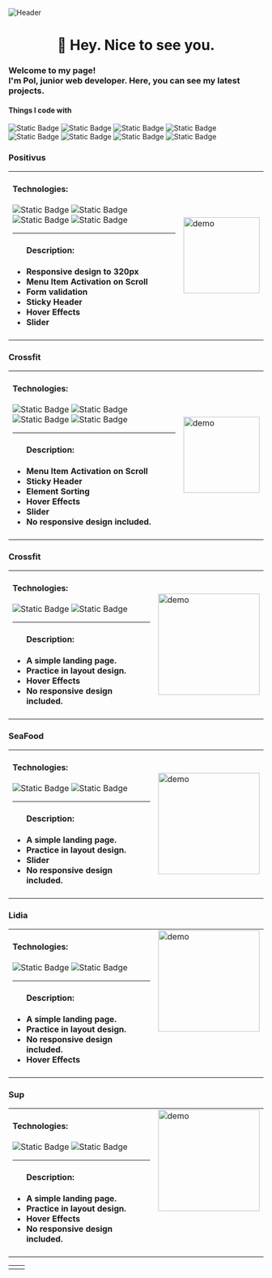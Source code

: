![Header](https://github.com/PvlChupryna/PvlChupryna/blob/main/assest/readme-banner.jpeg)
###

<h1 align="center">👋 Hey. Nice to see you.</h1>

###
<h3>Welcome to my page! </br> I'm Pol, junior web developer. Here, you can see my latest projects. </h3>
<h4>Things I code with</h4>

<p>
<!--   <img alt="Static Badge" src="https://img.shields.io/badge/HTML5-%23E34F26?style=for-the-badge&logo=html5&logoColor=white&logoSize=auto"> -->
  <img alt="Static Badge" src="https://img.shields.io/badge/HTML5-%23E34F26?style=for-the-badge&logo=html5&logoColor=white&logoSize=auto">
  <img alt="Static Badge" src="https://img.shields.io/badge/CSS3-%231572B6?style=for-the-badge&logo=css3&logoColor=white&logoSize=auto">
  <img alt="Static Badge" src="https://img.shields.io/badge/SASS-%23CC6699?style=for-the-badge&logo=sass&logoColor=white&logoSize=auto">
  <img alt="Static Badge" src="https://img.shields.io/badge/Gulp-%23CF4647?style=for-the-badge&logo=Gulp&logoColor=white&logoSize=auto">
  <img alt="Static Badge" src="https://img.shields.io/badge/Javascript-%23F7DF1E?style=for-the-badge&logo=javascript&logoColor=white&logoSize=auto">
<!--   <img alt="Static Badge" src="https://img.shields.io/badge/Php-%23777BB4?style=for-the-badge&logo=php&logoColor=white&logoSize=auto"> -->
<!--   <img alt="Static Badge" src="https://img.shields.io/badge/React-%2361DAFB?style=for-the-badge&logo=react&logoColor=white&logoSize=auto"> -->
  <img alt="Static Badge" src="https://img.shields.io/badge/Git-%23F05032?style=for-the-badge&logo=git&logoColor=white&logoSize=auto">
  <img alt="Static Badge" src="https://img.shields.io/badge/Wordpress-blue?style=for-the-badge&logo=wordpress&logoSize=auto">
  <img alt="Static Badge" src="https://img.shields.io/badge/Figma-%23F24E1E?style=for-the-badge&logo=figma&logoColor=white&logoSize=auto">
</p>

<h3>Positivus</h3>
<table>
    <tr>
        <td valign="top" style="vertical-align: top;">
            <h4>Technologies:</h4>
            <p>
              <img alt="Static Badge" src="https://img.shields.io/badge/HTML5-%23E34F26?style=for-the-badge&logo=html5&logoColor=white&logoSize=auto">
              <img alt="Static Badge" src="https://img.shields.io/badge/SCSS-%231572B6?style=for-the-badge&logo=css3&logoColor=white&logoSize=auto">
              <img alt="Static Badge" src="https://img.shields.io/badge/Gulp-%23CF4647?style=for-the-badge&logo=Gulp&logoColor=white&logoSize=auto">
              <img alt="Static Badge" src="https://img.shields.io/badge/Javascript-%23F7DF1E?style=for-the-badge&logo=javascript&logoColor=white&logoSize=auto">
            </p>
                <hr>
            <ul>
                <h4>Description:<h4>
                <li>Responsive design to 320px</li>
                <li>Menu Item Activation on Scroll</li>
                <li>Form validation</li>
                <li>Sticky Header</li>
                <li>Hover Effects</li>
                <li>Slider</li>
            </ul>
        </td>
        <td style="margin-left: 200px;">
           <a href="https://pvlchupryna.github.io/Positivus/" title="Go to demo" target="_blank" rel="noopener noreferrer">
                <img  width="150" src="./assest/pozitivus-prev.png" alt="demo">
           </a>
        </td>
    </tr>
</table>

<h3>Crossfit</h3>
<table>
    <tr>
        <td valign="top" style="vertical-align: top;">
            <h4>Technologies:</h4>
            <p>
              <img alt="Static Badge" src="https://img.shields.io/badge/HTML5-%23E34F26?style=for-the-badge&logo=html5&logoColor=white&logoSize=auto">
              <img alt="Static Badge" src="https://img.shields.io/badge/SCSS-%231572B6?style=for-the-badge&logo=css3&logoColor=white&logoSize=auto">
              <img alt="Static Badge" src="https://img.shields.io/badge/Gulp-%23CF4647?style=for-the-badge&logo=Gulp&logoColor=white&logoSize=auto">
              <img alt="Static Badge" src="https://img.shields.io/badge/Javascript-%23F7DF1E?style=for-the-badge&logo=javascript&logoColor=white&logoSize=auto">
            </p>
                <hr>
            <ul>
                <h4>Description:<h4>
                <li>Menu Item Activation on Scroll</li>
                <li>Sticky Header</li>
                <li>Element Sorting</li>
                <li>Hover Effects</li>
                <li>Slider</li>
                <li>No responsive design included.</li>
            </ul>
        </td>
        <td style="margin-left: 200px;">
           <a href="https://pvlchupryna.github.io/Adilat/" title="Go to demo" target="_blank" rel="noopener noreferrer">
                <img  width="150" src="./assest/adilat-prev.jpeg" alt="demo">
           </a>
        </td>
    </tr>
</table>


<h3>Crossfit</h3>
<table>
    <tr>
        <td valign="top">
            <h4>Technologies:</h4>
            <p>
                <img alt="Static Badge" src="https://img.shields.io/badge/HTML5-%23E34F26?style=for-the-badge&logo=html5&logoColor=white&logoSize=auto">
              <img alt="Static Badge" src="https://img.shields.io/badge/CSS3-%231572B6?style=for-the-badge&logo=css3&logoColor=white&logoSize=auto">
            </p>
                <hr>
            <ul>
                <h4>Description:<h4>
                <li>A simple landing page.</li>
                <li>Practice in layout design.</li>
                <li>Hover Effects</li>
                <li>No responsive design included.</li>
            </ul>
        </td>
        <td >
           <a href="https://pvlchupryna.github.io/Crossfit/" title="Go to demo" target="_blank" rel="noopener noreferrer">
                <img  width="200" src="./assest/crossfit-prev.png" alt="demo">
           </a>
        </td>
    </tr>
</table>

<h3>SeaFood</h3>
<table>
    <tr>
        <td valign="top" style="vertical-align: top;">
            <h4>Technologies:</h4>
            <p>
                <img alt="Static Badge" src="https://img.shields.io/badge/HTML5-%23E34F26?style=for-the-badge&logo=html5&logoColor=white&logoSize=auto">
                <img alt="Static Badge" src="https://img.shields.io/badge/CSS3-%231572B6?style=for-the-badge&logo=css3&logoColor=white&logoSize=auto">
            </p>
                <hr>
            <ul>
                <h4>Description:<h4>
                <li>A simple landing page.</li>
                <li>Practice in layout design.</li>
                <li>Slider</li>
                <li>No responsive design included.</li>
            </ul>
        </td>
        <td style="margin-left: 200px;">
           <a href="https://pvlchupryna.github.io/SeaFood/" title="Go to demo" target="_blank" rel="noopener noreferrer">
                <img  width="200" src="./assest/sea-food-prev.png" alt="demo">
           </a>
        </td>
    </tr>
</table>

<h3>Lidia</h3>
<table>
    <tr>
        <td  style="vertical-align: top; max-width: 300px;" valign="top">
            <h4>Technologies:</h4>
            <p>
              <img alt="Static Badge" src="https://img.shields.io/badge/HTML5-%23E34F26?style=for-the-badge&logo=html5&logoColor=white&logoSize=auto">
              <img alt="Static Badge" src="https://img.shields.io/badge/CSS3-%231572B6?style=for-the-badge&logo=css3&logoColor=white&logoSize=auto">
            </p>
                <hr>
            <ul>
                <h4>Description:<h4>
                <li>A simple landing page.</li>
                <li>Practice in layout design.</li>
                <li>No responsive design included.</li>
                <li>Hover Effects</li>
            </ul>
        </td>
        <td valign="top">
           <a href="https://pvlchupryna.github.io/Lidia/" title="Go to demo" target="_blank" rel="noopener noreferrer">
                <img width="200" src="./assest/lidia-prev.jpeg" alt="demo">
           </a>
        </td>
    </tr>
</table>

 <h3>Sup</h3> 
    <table>
        <tr>
            <td  valign="top">
                <h4>Technologies:</h4>
                <p>
                    <img alt="Static Badge" src="https://img.shields.io/badge/HTML5-%23E34F26?style=for-the-badge&logo=html5&logoColor=white&logoSize=auto">
                  <img alt="Static Badge" src="https://img.shields.io/badge/CSS3-%231572B6?style=for-the-badge&logo=css3&logoColor=white&logoSize=auto">
                </p>
                    <hr>
                <ul>
                    <h4>Description:<h4>
                    <li>A simple landing page.</li>
                    <li>Practice in layout design.</li>
                    <li>Hover Effects</li>
                    <li>No responsive design included.</li>
                </ul>
            </td>
            <td   valign="top">
               <a href="https://pvlchupryna.github.io/Sup/" title="Go to demo" target="_blank" rel="noopener noreferrer">
                    <img  width="200" src="./assest/sup-prev.png" alt="demo">
               </a>
            </td>
        </tr>
    </table>

<table style="max-width: 846px">
    <tr>
        <td style="vertical-align: top; max-width: 423px;" valign="top">
<!-- LIDIA -->
        </td>
<!--   SUP -->
        <td  style="max-width: 423px; max-width: 50%; vertical-align: top;" valign="top">
        </td>
    </tr>
</table>


